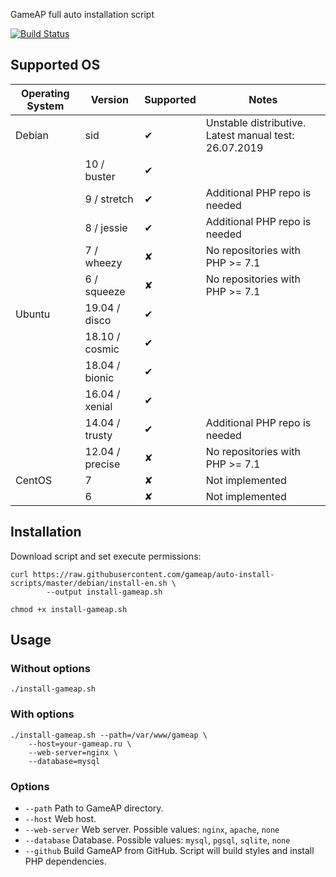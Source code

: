 GameAP full auto installation script

[![Build Status](https://drone.gameap.ru/api/badges/gameap/auto-install-scripts/status.svg)](https://drone.gameap.ru/gameap/auto-install-scripts)

## Supported OS

| Operating System       | Version          | Supported | Notes
|-----------------------|-------------------|-----------|----------------------------|
| Debian                | sid               | ✔         | Unstable distributive. Latest manual test: 26.07.2019
|                       | 10 / buster       | ✔         | 
|                       | 9 / stretch       | ✔         | Additional PHP repo is needed
|                       | 8 / jessie        | ✔         | Additional PHP repo is needed
|                       | 7 / wheezy        | ✘         | No repositories with PHP >= 7.1
|                       | 6 / squeeze       | ✘         | No repositories with PHP >= 7.1
| Ubuntu                | 19.04 / disco     | ✔         | 
|                       | 18.10 / cosmic    | ✔         | 
|                       | 18.04 / bionic    | ✔         |
|                       | 16.04 / xenial    | ✔         |
|                       | 14.04 / trusty    | ✔         | Additional PHP repo is needed
|                       | 12.04 / precise   | ✘         | No repositories with PHP >= 7.1
| CentOS                | 7                 | ✘         | Not implemented
|                       | 6                 | ✘         | Not implemented

## Installation

Download script and set execute permissions:
```
curl https://raw.githubusercontent.com/gameap/auto-install-scripts/master/debian/install-en.sh \
        --output install-gameap.sh

chmod +x install-gameap.sh
```

## Usage

### Without options
```
./install-gameap.sh
```

### With options
```
./install-gameap.sh --path=/var/www/gameap \
    --host=your-gameap.ru \
    --web-server=nginx \
    --database=mysql
```

### Options

- `--path` Path to GameAP directory.
- `--host` Web host.
- `--web-server` Web server. Possible values: `nginx`, `apache`, `none`
- `--database` Database. Possible values: `mysql`, `pgsql`, `sqlite`, `none`
- `--github` Build GameAP from GitHub. Script will build styles and install PHP dependencies.